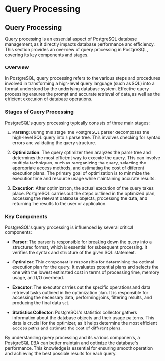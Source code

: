 # Query Processing

## Query Processing

Query processing is an essential aspect of PostgreSQL database management, as it directly impacts database performance and efficiency. This section provides an overview of query processing in PostgreSQL, covering its key components and stages.

### Overview

In PostgreSQL, query processing refers to the various steps and procedures involved in transforming a high-level query language (such as SQL) into a format understood by the underlying database system. Effective query processing ensures the prompt and accurate retrieval of data, as well as the efficient execution of database operations.

### Stages of Query Processing

PostgreSQL's query processing typically consists of three main stages:

1. **Parsing**: During this stage, the PostgreSQL parser decomposes the high-level SQL query into a parse tree. This involves checking for syntax errors and validating the query structure.

2. **Optimization**: The query optimizer then analyzes the parse tree and determines the most efficient way to execute the query. This can involve multiple techniques, such as reorganizing the query, selecting the appropriate access methods, and estimating the cost of different execution plans. The primary goal of optimization is to minimize the execution time and resource usage while maintaining accurate results.

3. **Execution**: After optimization, the actual execution of the query takes place. PostgreSQL carries out the steps outlined in the optimized plan, accessing the relevant database objects, processing the data, and returning the results to the user or application.

### Key Components

PostgreSQL's query processing is influenced by several critical components:

- **Parser**: The parser is responsible for breaking down the query into a structured format, which is essential for subsequent processing. It verifies the syntax and structure of the given SQL statement.

- **Optimizer**: This component is responsible for determining the optimal execution plan for the query. It evaluates potential plans and selects the one with the lowest estimated cost in terms of processing time, memory usage, and I/O overhead.

- **Executor**: The executor carries out the specific operations and data retrieval tasks outlined in the optimization plan. It is responsible for accessing the necessary data, performing joins, filtering results, and producing the final data set.

- **Statistics Collector**: PostgreSQL's statistics collector gathers information about the database objects and their usage patterns. This data is crucial for the optimizer, as it helps determine the most efficient access paths and estimate the cost of different plans.

By understanding query processing and its various components, a PostgreSQL DBA can better maintain and optimize the database's performance. This knowledge is essential for ensuring smooth operation and achieving the best possible results for each query.